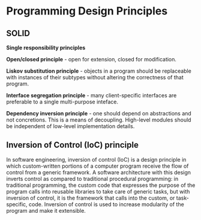 # Programming Design Principles

## SOLID

**Single responsibility principles**

**Open/closed principle** - open for extension, closed for modification.

**Liskov substitution principle** - objects in a program should be replaceable with instances of their subtypes without altering the correctness of that program.

**Interface segregation principle** - many client-specific interfaces are preferable to a single multi-purpose inteface.

**Dependency inversion principle** - one should depend on abstractions and not concretions. This is a means of decoupling. High-level modules should be independent of low-level implementation details.


## Inversion of Control (IoC) principle

In software engineering, inversion of control (IoC) is a design principle in which custom-written portions of a computer program receive the flow of control from a generic framework. A software architecture with this design inverts control as compared to traditional procedural programming: in traditional programming, the custom code that expresses the purpose of the program calls into reusable libraries to take care of generic tasks, but with inversion of control, it is the framework that calls into the custom, or task-specific, code. Inversion of control is used to increase modularity of the program and make it extensible.
